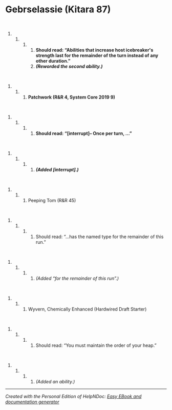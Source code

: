 # Gebrselassie (Kitara 87)

&nbsp;

1. &nbsp;
   1. &nbsp;
      1. &nbsp;
         1. **Should read: “Abilities that increase host icebreaker's strength last for the remainder of the turn instead of any other duration.”**
         1. ***(Reworded the second ability.)***

&nbsp;

1. &nbsp;
   1. &nbsp;
      1. **Patchwork (R\&R 4, System Core 2019 9)**

&nbsp;

1. &nbsp;
   1. &nbsp;
      1. &nbsp;
         1. **Should read: “\[interrupt\]– Once per turn, …”**

&nbsp;

1. &nbsp;
   1. &nbsp;
      1. &nbsp;
         1. ***(Added \[interrupt\].)***

&nbsp;

1. &nbsp;
   1. &nbsp;
      1. Peeping Tom (R\&R 45)

&nbsp;

1. &nbsp;
   1. &nbsp;
      1. &nbsp;
         1. Should read: “...has the named type for the remainder of this run.”

&nbsp;

1. &nbsp;
   1. &nbsp;
      1. &nbsp;
         1. *(Added “for the remainder of this run”.)*

&nbsp;

1. &nbsp;
   1. &nbsp;
      1. Wyvern, Chemically Enhanced (Hardwired Draft Starter)

&nbsp;

1. &nbsp;
   1. &nbsp;
      1. &nbsp;
         1. Should read: “You must maintain the order of your heap.”

&nbsp;

1. &nbsp;
   1. &nbsp;
      1. &nbsp;
         1. *(Added an ability.)*


***
_Created with the Personal Edition of HelpNDoc: [Easy EBook and documentation generator](<https://www.helpndoc.com>)_
